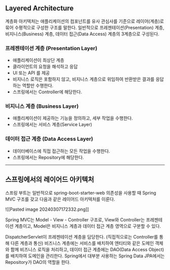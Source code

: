 ## Layered Architecture

계층화 아키텍처는 애플리케이션의 컴포넌트를 유사 관심사를 기준으로 레이어(계층)로 묶어 수평적으로 구성한 구조를 말한다.
일반적으로 프레젠테이션(Presentation) 계층, 비지니스(Business) 계층, 데이터 접근(Data Access) 계층의 3계층으로 구성된다.


### 프레젠테이션 계층 (Presentation Layer)

- 애플리케이션이 최상단 계층
- 클라이언트의 요청을 해석하고 응답
- UI 또는 API 를 제공
- 비지니스 로직은 포함하지 않고, 비지니스 계층으로 위임하여 반환받은 결과를 응답하는 역할만 수행한다.
- 스프링에서는 Controller에 해당한다.

### 비지니스 계층 (Business Layer)

- 애플리케이션이 제공하는 기능을 정의하고, 세부 작업을 수행한다.
- 스프링에서는 서비스 계층(Service Layer)

### 데이터 접근 계층 (Data Access Layer)

- 데이터베이스에 직접 접근하는 모든 작업을 수행한다.
- 스프링에서는 Repository에 해당한다.


---
## 스프링에서의 레이어드 아키텍처

스프링 부트는 일반적으로 spring-boot-starter-web 의존성을 사용할 때 Spring MVC 구조를 갖고 다음과 같은 레이어드 아키텍처를 이룬다.

![[Pasted image 20240307172332.png]]


Spring MVC는 Model - View - Controller 구조로, View와 Controller는 프레젠테이션 계층이고, Model은 비지니스 계층과 데이터 접근 계층 영역으로 구분할 수 있다.

DispatcherServlet이 프레젠테이션 계층을 담당한다. (직접적으로는 Controller를 통해 다른 계층과 통신)
비즈니스 계층에는 서비스를 배치하여 엔티티와 같은 도메인 객체와 함께 비즈니스 로직을 처리하고, 데이터 접근 계층에는 DAO(Data Access Object)를 배치하여 도메인을 관리한다.
Spring에서 대부분 사용하는 Spring Data JPA에서는 Repository가 DAO의 역할을 한다.

